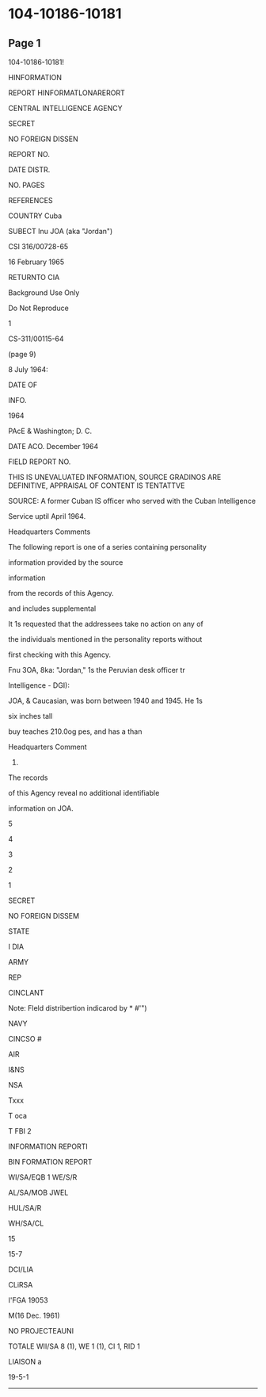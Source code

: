 # 104-10186-10181

## Page 1

104-10186-10181!

HINFORMATION

REPORT HINFORMATLONARERORT

CENTRAL INTELLIGENCE AGENCY

SECRET

NO FOREIGN DISSEN

REPORT NO.

DATE DISTR.

NO. PAGES

REFERENCES

COUNTRY Cuba

SUBECT Inu JOA (aka "Jordan")

CSI 316/00728-65

16 February 1965

RETURNTO CIA

Background Use Only

Do Not Reproduce

1

CS-311/00115-64

(page 9)

8 July 1964:

DATE OF

INFO.

1964

PAcE & Washington; D. C.

DATE ACO. December 1964

FIELD REPORT NO.

THIS IS UNEVALUATED INFORMATION, SOURCE GRADINOS ARE DEFINITIVE, APPRAISAL OF CONTENT IS TENTATTVE

SOURCE: A former Cuban IS officer who served with the Cuban Intelligence

Service uptil April 1964.

Headquarters Comments

The following report is one of a series containing personality

information provided by the source

information

from the records of this Agency.

and includes supplemental

It 1s requested that the addressees take no action on any of

the individuals mentioned in the personality reports without

first checking with this Agency.

Fnu 3OA, 8ka: "Jordan," 1s the Peruvian desk officer tr

Intelligence - DGI):

JOA, & Caucasian, was born between 1940 and 1945. He 1s

six inches tall

buy teaches 210.0og pes, and has a than

Headquarters Comment

1.

The records

of this Agency reveal no additional identifiable

information on JOA.

5

4

3

2

1

SECRET

NO FOREIGN DISSEM

STATE

I DIA

ARMY

REP

CINCLANT

Note: Fleld distribertion indicarod by * #'")

NAVY

CINCSO #

AIR

I&NS

NSA

Txxx

T oca

T FBI 2

INFORMATION REPORTI

BIN FORMATION REPORT

WI/SA/EQB 1 WE/S/R

AL/SA/MOB JWEL

HUL/SA/R

WH/SA/CL

15

15-7

DCI/LIA

CLiRSA

I'FGA 19053

M(16 Dec. 1961)

NO PROJECTEAUNI

TOTALE WII/SA 8 (1), WE 1 (1), CI 1, RID 1

LIAISON a

19-5-1

---

